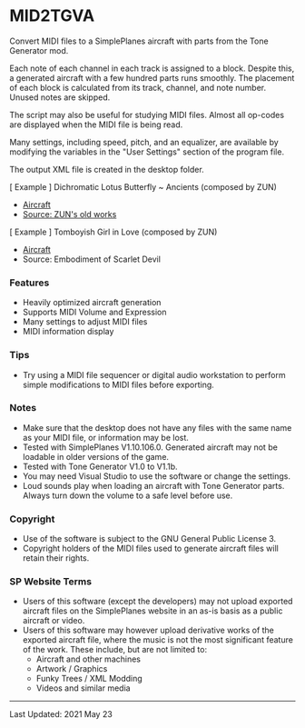 # MID2TGVA
Convert MIDI files to a SimplePlanes aircraft with parts from the Tone Generator mod.

Each note of each channel in each track is assigned to a block. Despite this, a generated aircraft with a few hundred parts runs smoothly. The placement of each block is calculated from its track, channel, and note number. Unused notes are skipped.

The script may also be useful for studying MIDI files. Almost all op-codes are displayed when the MIDI file is being read.

Many settings, including speed, pitch, and an equalizer, are available by modifying the variables in the "User Settings" section of the program file.

The output XML file is created in the desktop folder.

[ Example ] Dichromatic Lotus Butterfly ~ Ancients (composed by ZUN)

- [Aircraft](https://www.simpleplanes.com/a/yd62Vc/ssg_18)
- [Source: ZUN's old works](http://www16.big.or.jp/~zun/html/music_old.html)

[ Example ] Tomboyish Girl in Love (composed by ZUN)

- [Aircraft](https://www.simpleplanes.com/a/y2cEvK/th06_05)
- Source: Embodiment of Scarlet Devil

### Features

- Heavily optimized aircraft generation
- Supports MIDI Volume and Expression
- Many settings to adjust MIDI files
- MIDI information display

### Tips

- Try using a MIDI file sequencer or digital audio workstation to perform simple modifications to MIDI files before exporting.

### Notes

- Make sure that the desktop does not have any files with the same name as your MIDI file, or information may be lost.
- Tested with SimplePlanes V1.10.106.0. Generated aircraft may not be loadable in older versions of the game.
- Tested with Tone Generator V1.0 to V1.1b.
- You may need Visual Studio to use the software or change the settings.
- Loud sounds play when loading an aircraft with Tone Generator parts. Always turn down the volume to a safe level before use.

### Copyright

- Use of the software is subject to the GNU General Public License 3.
- Copyright holders of the MIDI files used to generate aircraft files will retain their rights.

### SP Website Terms

- Users of this software (except the developers) may not upload exported aircraft files on the SimplePlanes website in an as-is basis as a public aircraft or video.
- Users of this software may however upload derivative works of the exported aircraft file, where the music is not the most significant feature of the work. These include, but are not limited to:
  - Aircraft and other machines
  - Artwork / Graphics
  - Funky Trees / XML Modding
  - Videos and similar media

- - -

Last Updated: 2021 May 23
